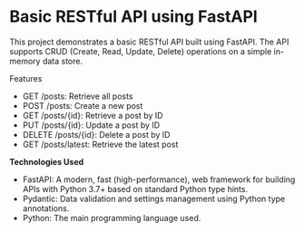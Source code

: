 # Basic RESTful API using FastAPI
This project demonstrates a basic RESTful API built using FastAPI. The API supports CRUD (Create, Read, Update, Delete) operations on a simple in-memory data store.

Features
- GET /posts: Retrieve all posts
- POST /posts: Create a new post
- GET /posts/{id}: Retrieve a post by ID
- PUT /posts/{id}: Update a post by ID
- DELETE /posts/{id}: Delete a post by ID
- GET /posts/latest: Retrieve the latest post

**Technologies Used**
- FastAPI: A modern, fast (high-performance), web framework for building APIs with Python 3.7+ based on standard Python type hints.
- Pydantic: Data validation and settings management using Python type annotations.
- Python: The main programming language used.

